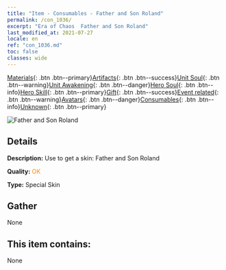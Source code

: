 ```yaml
---
title: "Item - Consumables - Father and Son Roland"
permalink: /con_1036/
excerpt: "Era of Chaos  Father and Son Roland"
last_modified_at: 2021-07-27
locale: en
ref: "con_1036.md"
toc: false
classes: wide
---
```

 [Materials](/Items/){: .btn .btn--primary}[Artifacts](/Items/Artifacts/){: .btn .btn--success}[Unit Soul](/Items/UnitSoul/){: .btn .btn--warning}[Unit Awakening](/Items/UnitAwakening/){: .btn .btn--danger}[Hero Soul](/Items/HeroSoul/){: .btn .btn--info}[Hero Skill](/Items/HeroSkill/){: .btn .btn--primary}[Gift](/Items/Gift/){: .btn .btn--success}[Event related](/Items/Events/){: .btn .btn--warning}[Avatars](/Items/Avatars/){: .btn .btn--danger}[Consumables](/Items/Consumables/){: .btn .btn--info}[Unknown](/Items/Unknown/){: .btn .btn--primary}

 ![Father and Son Roland](/images/h/h_Roland9.jpg)

## Details
 **Description:** Use to get a skin: Father and Son Roland

 **Quality:** <span style="color: #FF8C00">OK</span>

 **Type:** Special Skin

## Gather

  None

## This item contains:

  None

